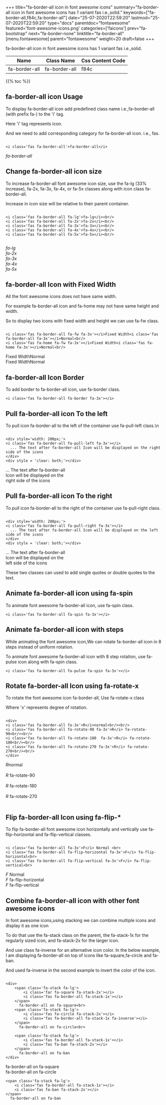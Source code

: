 +++
title="fa-border-all icon in font awesome icons"
summary="fa-border-all icon in font awesome icons has 1 variant fas i.e.,solid."
keywords=["fa-border-all,f84c,fa-border-all"]
date="25-07-2020T22:59:20"
lastmod="25-07-2020T22:59:20"
type="docs"
parentdoc="fontawesome"
featured='font-awesome-icons.png'
categories=['faicons']
prev="fa-bootstrap"
next="fa-border-none"
linktitle="fa-border-all"
[menu.fontawesome]
parent="fontawesome"
weight=20
draft=false
+++


fa-border-all icon in font awesome icons has 1 variant fas i.e.,solid.

<div class='table-responsive'><table class='table'><thead><tr><th>Name</th><th>Class Name</th><th>Css Content Code</th></tr></thead><tbody><tr><td>fa-border-all</td><td>fa-border-all</td><td>f84c</td></tr></tbody></table></div>


{{% toc %}}


## fa-border-all icon Usage

To display fa-border-all icon add predefined class name i.e.,fa-border-all (with prefix fa-) to the 'i' tag.

Here 'i' tag represents icon.

And we need to add corresponding category for fa-border-all icon. i.e., fas.


```

<i class='fas fa-border-all'>fa-border-all</i>
```

<i class='fas fa-border-all'>fa-border-all</i>




## Change fa-border-all icon size
To increase fa-border-all font awesome icon size, use the fa-lg (33% increase), fa-2x, fa-3x, fa-4x, or fa-5x classes along with icon class fa-border-all.

Increase in icon size will be relative to their parent container. 

```

<i class='fas fa-border-all fa-lg'>fa-lg</i><br/>
<i class='fas fa-border-all fa-2x'>fa-2x</i><br/>
<i class='fas fa-border-all fa-3x'>fa-3x</i><br/>
<i class='fas fa-border-all fa-4x'>fa-4x</i><br/>
<i class='fas fa-border-all fa-5x'>fa-5x</i><br/>
            
```

<i class='fas fa-border-all fa-lg'>fa-lg</i><br/>
<i class='fas fa-border-all fa-2x'>fa-2x</i><br/>
<i class='fas fa-border-all fa-3x'>fa-3x</i><br/>
<i class='fas fa-border-all fa-4x'>fa-4x</i><br/>
<i class='fas fa-border-all fa-5x'>fa-5x</i><br/>
            



## fa-border-all Icon with Fixed Width 

All the font awesome icons does not have same width.

For example fa-border-all icon and fa-home may not have same height and width.

So to display two icons with fixed width and height we can use fa-fw class.


```

<i class='fas fa-border-all fa-fw fa-3x'></i>Fixed Width<i class='fas fa-border-all fa-3x'></i>Normal<br/>
<i class='fas fa-home fa-fw fa-3x'></i>Fixed Width<i class='fas fa-home fa-3x'></i>Normal<br/>
```

<i class='fas fa-border-all fa-fw fa-3x'></i>Fixed Width<i class='fas fa-border-all fa-3x'></i>Normal<br/>
<i class='fas fa-home fa-fw fa-3x'></i>Fixed Width<i class='fas fa-home fa-3x'></i>Normal<br/>



## fa-border-all Icon Border 

To add border to fa-border-all icon, use fa-border class.


```
<i class='fas fa-border-all fa-border fa-3x'></i>

```
<i class='fas fa-border-all fa-border fa-3x'></i>





## Pull fa-border-all icon To the left

To pull icon fa-border-all to the left of the container use fa-pull-left class.\n

```

<div style='width: 200px;'>
<i class='fas fa-border-all fa-pull-left fa-3x'></i>
  ... The text after fa-border-all Icon will be displayed on the right side of the icons
</div>
<div style = 'clear: both;'></div>
```

<div style='width: 200px;'>
<i class='fas fa-border-all fa-pull-left fa-3x'></i>
  ... The text after fa-border-all Icon will be displayed on the right side of the icons
</div>
<div style = 'clear: both;'></div>




## Pull fa-border-all icon To the right
To pull icon fa-border-all to the right of the container use fa-pull-right class.

```

<div style='width: 200px;'>
<i class='fas fa-border-all fa-pull-right fa-3x'></i>
  ... The text after fa-border-all Icon will be displayed on the left side of the icons
</div>
<div style = 'clear: both;'></div>
```

<div style='width: 200px;'>
<i class='fas fa-border-all fa-pull-right fa-3x'></i>
  ... The text after fa-border-all Icon will be displayed on the left side of the icons
</div>
<div style = 'clear: both;'></div>

These two classes can used to add single quotes or double quotes to the text.


## Animate fa-border-all icon using fa-spin
To animate font awesome fa-border-all icon, use fa-spin class.

```
<i class='fas fa-border-all fa-spin fa-3x'></i>
```
<i class='fas fa-border-all fa-spin fa-3x'></i>




## Animate fa-border-all icon with steps
While animating the font awesome icon,We can rotate fa-border-all icon in 8 steps instead of uniform rotation.

To animate font awesome fa-border-all icon with 8 step rotation, use fa-pulse icon along with fa-spin class.


```
<i class='fas fa-border-all fa-pulse fa-spin fa-3x'></i>

```
<i class='fas fa-border-all fa-pulse fa-spin fa-3x'></i>





## Rotate fa-border-all Icon using fa-rotate-x
To rotate the font awesome icon fa-border-all, Use fa-rotate-x class

Where 'x' represents degree of rotation.


```

<div>
<i class='fas fa-border-all fa-3x'>R</i>normal<br/><br/>
<i class='fas fa-border-all fa-rotate-90 fa-3x'>R</i> fa-rotate-90<br/><br/> 
<i class='fas fa-border-all fa-rotate-180  fa-3x'>R</i> fa-rotate-180<br/><br/> 
<i class='fas fa-border-all fa-rotate-270 fa-3x'>R</i> fa-rotate-270<br/><br/>
</div>
```

<div>
<i class='fas fa-border-all fa-3x'>R</i>normal<br/><br/>
<i class='fas fa-border-all fa-rotate-90 fa-3x'>R</i> fa-rotate-90<br/><br/> 
<i class='fas fa-border-all fa-rotate-180  fa-3x'>R</i> fa-rotate-180<br/><br/> 
<i class='fas fa-border-all fa-rotate-270 fa-3x'>R</i> fa-rotate-270<br/><br/>
</div>




## Flip fa-border-all Icon using fa-flip-*
To flip fa-border-all font awesome icon horizontally and vertically use fa-flip-horizontal and fa-flip-vertical classes. 

```

<i class='fas fa-border-all fa-3x'>F</i> Normal <br>
<i class='fas fa-border-all fa-flip-horizontal fa-3x'>F</i> fa-flip-horizontal<br>
<i class='fas fa-border-all fa-flip-vertical fa-3x'>F</i> fa-flip-vertical<br>
```

<i class='fas fa-border-all fa-3x'>F</i> Normal <br>
<i class='fas fa-border-all fa-flip-horizontal fa-3x'>F</i> fa-flip-horizontal<br>
<i class='fas fa-border-all fa-flip-vertical fa-3x'>F</i> fa-flip-vertical<br>




## Combine fa-border-all icon with other font awesome icons
In font awesome icons,using stacking we can combine multiple icons and display it as one icon 

To do that use the fa-stack class on the parent, the fa-stack-1x for the regularly sized icon, and fa-stack-2x for the larger icon.

And use class fa-inverse for an alternative icon color. 
In the below example, I am displaying fa-border-all on top of icons like fa-square,fa-circle and fa-ban.

And used fa-inverse in the second example to invert the color of the icon.

```

<div>
    <span class='fa-stack fa-lg'>
        <i class='far fa-square fa-stack-2x'></i>
        <i class='fas fa-border-all fa-stack-1x'></i>
    </span>
      fa-border-all on fa-square<br>
    <span class='fa-stack fa-lg'>
        <i class='fas fa-circle fa-stack-2x'></i>
        <i class='fas fa-border-all fa-stack-1x fa-inverse'></i>
    </span>
      fa-border-all on fa-circle<br>

    <span class='fa-stack fa-lg'>
        <i class='fas fa-border-all fa-stack-1x'></i>
        <i class='fas fa-ban fa-stack-2x'></i>
    </span>
      fa-border-all on fa-ban
</div>
```

<div>
    <span class='fa-stack fa-lg'>
        <i class='far fa-square fa-stack-2x'></i>
        <i class='fas fa-border-all fa-stack-1x'></i>
    </span>
      fa-border-all on fa-square<br>
    <span class='fa-stack fa-lg'>
        <i class='fas fa-circle fa-stack-2x'></i>
        <i class='fas fa-border-all fa-stack-1x fa-inverse'></i>
    </span>
      fa-border-all on fa-circle<br>

    <span class='fa-stack fa-lg'>
        <i class='fas fa-border-all fa-stack-1x'></i>
        <i class='fas fa-ban fa-stack-2x'></i>
    </span>
      fa-border-all on fa-ban
</div>






